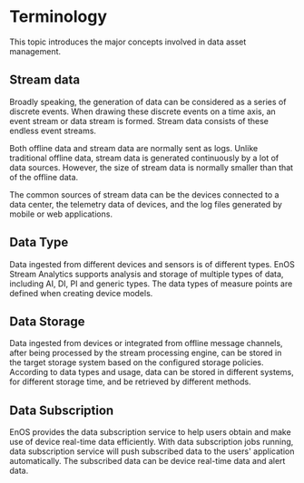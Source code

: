 # Terminology

This topic introduces the major concepts involved in data asset management.

## Stream data

Broadly speaking, the generation of data can be considered as a series of discrete events. When drawing these discrete events on a time axis, an event stream or data stream is formed. Stream data consists of these endless event streams.

Both offline data and stream data are normally sent as logs. Unlike traditional offline data, stream data is generated continuously by a lot of data sources. However, the size of stream data is normally smaller than that of the offline data.

The common sources of stream data can be the devices connected to a data center, the telemetry data of devices, and the log files generated by mobile or web applications.

## Data Type

Data ingested from different devices and sensors is of different types. EnOS Stream Analytics supports analysis and storage of multiple types of data, including AI, DI, PI and generic types. The data types of measure points are defined when creating device models. 

## Data Storage

Data ingested from devices or integrated from offline message channels, after being processed by the stream processing engine, can be stored in the target storage system based on the configured storage policies. According to data types and usage, data can be stored in different systems, for different storage time, and be retrieved by different methods.  

## Data Subscription

EnOS provides the data subscription service to help users obtain and make use of device real-time data efficiently. With data subscription jobs running, data subscription service will push subscribed data to the users' application automatically. The subscribed data can be device real-time data and alert data.



<!--end-->


